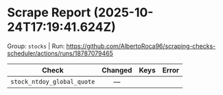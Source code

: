 # Scrape Report (2025-10-24T17:19:41.624Z)

Group: `stocks`  |  Run: https://github.com/AlbertoRoca96/scraping-checks-scheduler/actions/runs/18787079465

| Check | Changed | Keys | Error |
|---|:---:|:--|:--|
| `stock_ntdoy_global_quote` | — |  |  |
